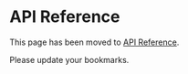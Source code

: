 # API Reference

This page has been moved to [API Reference](reference/index.md).

Please update your bookmarks.
